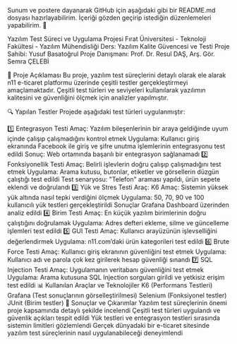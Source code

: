 
Sunum ve postere dayanarak GitHub için aşağıdaki gibi bir README.md dosyası hazırlayabilirim. İçeriği gözden geçirip istediğin düzenlemeleri yapabilirim. 🎯

Yazılım Test Süreci ve Uygulama Projesi
Fırat Üniversitesi - Teknoloji Fakültesi - Yazılım Mühendisliği
Ders: Yazılım Kalite Güvencesi ve Testi
Proje Sahibi: Yusuf Basatoğrul
Proje Danışmanı: Prof. Dr. Resul DAŞ, Arş. Gör. Semra ÇELEBİ

📌 Proje Açıklaması
Bu proje, yazılım test süreçlerini detaylı olarak ele alarak n11 e-ticaret platformu üzerinde çeşitli testler gerçekleştirmeyi amaçlamaktadır. Çeşitli test türleri ve seviyeleri kullanılarak yazılımın kalitesini ve güvenliğini ölçmek için analizler yapılmıştır.

🔍 Yapılan Testler
Projede aşağıdaki test türleri uygulanmıştır:

1️⃣ Entegrasyon Testi
Amaç: Yazılım bileşenlerinin bir araya geldiğinde uyum içinde çalışıp çalışmadığını kontrol etmek
Uygulama:
Kullanıcı giriş ekranında Facebook ile giriş ve şifre unutma işlemlerinin entegrasyonu test edildi
Sonuç: Web ortamında başarılı bir entegrasyon sağlanamadı
2️⃣ Fonksiyonellik Testi
Amaç: Belirli işlevlerin doğru çalışıp çalışmadığını test etmek
Uygulama:
Arama kutusu, butonlar, etiketler ve görsellerin düzgün çalıştığı test edildi
Test senaryosu: "Telefon" araması yapıldı, ürün sepete eklendi ve doğrulandı
3️⃣ Yük ve Stres Testi
Araç: K6
Amaç: Sistemin yüksek yük altında nasıl tepki verdiğini ölçmek
Uygulama:
50, 70, 90 ve 100 kullanıcılı yük testleri gerçekleştirildi
Sonuçlar Grafana Dashboard üzerinden analiz edildi
4️⃣ Birim Testi
Amaç: En küçük yazılım birimlerinin doğru çalıştığını doğrulamak
Uygulama:
Adres defteri ekleme, silme ve güncelleme işlemleri test edildi
5️⃣ GUI Testi
Amaç: Kullanıcı arayüzünün işlevselliğini değerlendirmek
Uygulama:
n11.com’daki ürün kategorileri test edildi
6️⃣ Brute Force Testi
Amaç: Kullanıcı giriş ekranının güvenliğini test etmek
Uygulama:
Kullanıcı adı ve parola çok kez girilerek hesap güvenliği sınandı
7️⃣ SQL Injection Testi
Amaç: Uygulamanın veritabanı güvenliğini test etmek
Uygulama:
Arama kutusuna SQL Injection sorguları girildi ve yetkisiz erişim test edildi
📊 Kullanılan Araçlar ve Teknolojiler
K6 (Performans Testleri)
Grafana (Test sonuçlarının görselleştirilmesi)
Selenium (Fonksiyonel testler)
JUnit (Birim testler)
📢 Sonuçlar ve Çıkarımlar
Yazılım test süreçlerinin önemi proje kapsamında detaylı şekilde incelendi
Çeşitli test türleri uygulandı ve güvenlik açıkları tespit edildi
Yük testleri ve entegrasyon testleri sırasında sistemin limitleri gözlemlendi
Gerçek dünyadaki bir e-ticaret sitesinde yazılım test süreçlerinin nasıl uygulanabileceği deneyimlendi
